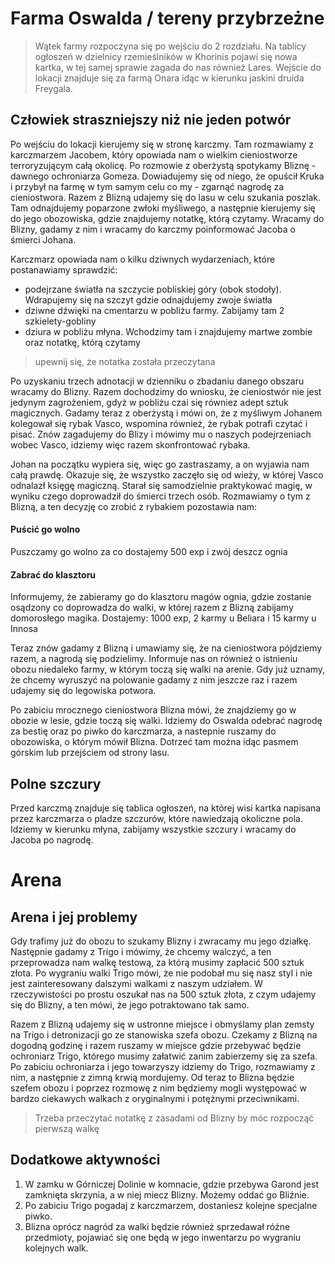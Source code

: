 # Farma Oswalda / tereny przybrzeżne

> Wątek farmy rozpoczyna się po wejściu do 2 rozdziału. Na tablicy ogłoszeń w dzielnicy rzemieślników w Khorinis pojawi się nowa kartka, w tej samej sprawie zagada do nas również Lares. Wejście do lokacji znajduje się za farmą Onara idąc w kierunku jaskini druida Freygala.

## Człowiek straszniejszy niż nie jeden potwór

Po wejściu do lokacji kierujemy się w stronę karczmy. Tam rozmawiamy z karczmarzem Jacobem, który opowiada nam o wielkim cieniostworze terroryzującym całą okolicę. Po rozmowie z oberżystą spotykamy Bliznę - dawnego ochroniarza Gomeza. Dowiadujemy się od niego, że opuścił Kruka i przybył na farmę w tym samym celu co my - zgarnąć nagrodę za cieniostwora. Razem z Blizną udajemy się do lasu w celu szukania poszlak. Tam odnajdujemy poparzone zwłoki myśliwego, a następnie kierujemy się do jego obozowiska, gdzie znajdujemy notatkę, którą czytamy. Wracamy do Blizny, gadamy z nim i wracamy do karczmy poinformować Jacoba o śmierci Johana.

Karczmarz opowiada nam o kilku dziwnych wydarzeniach, które postanawiamy sprawdzić:

- podejrzane światła na szczycie pobliskiej góry (obok stodoły). Wdrapujemy się na szczyt gdzie odnajdujemy zwoje światła
- dziwne dźwięki na cmentarzu w pobliżu farmy. Zabijamy tam 2 szkielety-gobliny
- dziura w pobliżu młyna. Wchodzimy tam i znajdujemy martwe zombie oraz notatkę, którą czytamy
> upewnij się, że notatka została przeczytana

Po uzyskaniu trzech adnotacji w dzienniku o zbadaniu danego obszaru wracamy do Blizny. Razem dochodzimy do wniosku, że cieniostwór nie jest jedynym zagrożeniem, gdyż w pobliżu czai się równiez adept sztuk magicznych. Gadamy teraz z oberżystą i mówi on, że z myśliwym Johanem kolegował się rybak Vasco, wspomina również, że rybak potrafi czytać i pisać. Znów zagadujemy do Blizy i mówimy mu o naszych podejrzeniach wobec Vasco, idziemy więc razem skonfrontować rybaka.

Johan na początku wypiera się, więc go zastraszamy, a on wyjawia nam całą prawdę. Okazuje się, że wszystko zaczęło się od wieży, w której Vasco odnalazł księgę magiczną. Starał się samodzielnie praktykować magię, w wyniku czego doprowadził do śmierci trzech osób. Rozmawiamy o tym z Blizną, a ten decyzję co zrobić z rybakiem pozostawia nam:

<!-- tabs:start -->

#### __Puścić go wolno__

Puszczamy go wolno za co dostajemy 500 exp i zwój deszcz ognia

#### __Zabrać do klasztoru__

Informujemy, że zabieramy go do klasztoru magów ognia, gdzie zostanie osądzony co doprowadza do walki, w której razem z Blizną zabijamy domorosłego magika. Dostajemy: 1000 exp, 2 karmy u Beliara i 15 karmy u Innosa

<!-- tabs:end -->

Teraz znów gadamy z Blizną i umawiamy się, że na cieniostwora pójdziemy razem, a nagrodą się podzielimy. Informuje nas on również o istnieniu obozu niedaleko farmy, w którym toczą się walki na arenie. Gdy już uznamy, że chcemy wyruszyć na polowanie gadamy z nim jeszcze raz i razem udajemy się do legowiska potwora. 

Po zabiciu mrocznego cieniostwora Blizna mówi, że znajdziemy go w obozie w lesie, gdzie toczą się walki. Idziemy do Oswalda odebrać nagrodę za bestię oraz po piwko do karczmarza, a nastepnie ruszamy do obozowiska, o którym mówił Blizna. Dotrzeć tam można idąc pasmem górskim lub przejściem od strony lasu.

## Polne szczury

Przed karczmą znajduje się tablica ogłoszeń, na której wisi kartka napisana przez karczmarza o pladze szczurów, które nawiedzają okoliczne pola. Idziemy w kierunku młyna, zabijamy wszystkie szczury i wracamy do Jacoba po nagrodę.

# Arena

## Arena i jej problemy

Gdy trafimy już do obozu to szukamy Blizny i zwracamy mu jego działkę. Następnie gadamy z Trigo i mówimy, że chcemy walczyć, a ten przeprowadza nam walkę testową, za którą musimy zapłacić 500 sztuk złota. Po wygraniu walki Trigo mówi, że nie podobał mu się nasz styl i nie jest zainteresowany dalszymi walkami z naszym udziałem. W rzeczywistości po prostu oszukał nas na 500 sztuk złota, z czym udajemy się do Blizny, a ten mówi, że jego potraktowano tak samo.

Razem z Blizną udajemy się w ustronne miejsce i obmyślamy plan zemsty na Trigo i detronizacji go ze stanowiska szefa obozu. Czekamy z Blizną na dogodną godzinę i razem ruszamy w miejsce gdzie przebywać będzie ochroniarz Trigo, którego musimy załatwić zanim zabierzemy się za szefa. Po zabiciu ochroniarza i jego towarzyszy idziemy do Trigo, rozmawiamy z nim, a następnie z zimną krwią mordujemy. Od teraz to Blizna będzie szefem obozu i poprzez rozmowę z nim będziemy mogli występować w bardzo ciekawych walkach z oryginalnymi i potężnymi przeciwnikami.

> Trzeba przeczytać notatkę z zasadami od Blizny by móc rozpocząć pierwszą walkę

## Dodatkowe aktywności

1. W zamku w Górniczej Dolinie w komnacie, gdzie przebywa Garond jest zamknięta skrzynia, a w niej miecz Blizny. Możemy oddać go Bliźnie.
2. Po zabiciu Trigo pogadaj z karczmarzem, dostaniesz kolejne specjalne piwko.
3. Blizna oprócz nagród za walki będzie również sprzedawał różne przedmioty, pojawiać się one będą w jego inwentarzu po wygraniu kolejnych walk. 
